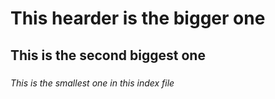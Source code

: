 # <h1> This hearder is the bigger one
## <h2> This is the second biggest one
### <h6> This is the smallest one in this index file

